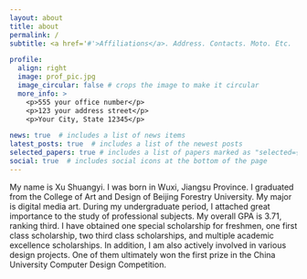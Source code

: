 ```yaml
---
layout: about
title: about
permalink: /
subtitle: <a href='#'>Affiliations</a>. Address. Contacts. Moto. Etc.

profile:
  align: right
  image: prof_pic.jpg
  image_circular: false # crops the image to make it circular
  more_info: >
    <p>555 your office number</p>
    <p>123 your address street</p>
    <p>Your City, State 12345</p>

news: true  # includes a list of news items
latest_posts: true  # includes a list of the newest posts
selected_papers: true # includes a list of papers marked as "selected={true}"
social: true  # includes social icons at the bottom of the page
---
```


My name is Xu Shuangyi. I was born in Wuxi, Jiangsu Province. I graduated from the College of Art and Design of Beijing Forestry University. My major is digital media art.
During my undergraduate period, I attached great importance to the study of professional subjects. My overall GPA is 3.71, ranking third. I have obtained one special scholarship for freshmen, one first class scholarship, two third class scholarships, and multiple academic excellence scholarships. In addition, I am also actively involved in various design projects. One of them ultimately won the first prize in the China University Computer Design Competition.
